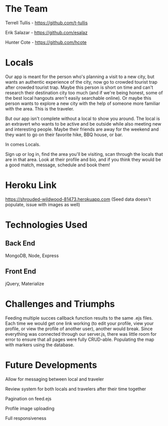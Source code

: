 # The Team
 Terrell Tullis - https://github.com/t-tullis
 
 Erik Salazar - https://github.com/esalaz
 
 Hunter Cote - https://github.com/hcote

# Locals
Our app is meant for the person who's planning a visit to a new city, but wants an authentic experience of the city, now go to crowded tourist trap after crowded tourist trap. Maybe this person is short on time and can't research their destination city too much (and if we're being honest, some of the best local hangouts aren't easily searchable online). Or maybe this person wants to explore a new city with the help of someone more familiar with the area. This is the traveler.

But our app isn't complete without a local to show you around. The local is an extravert who wants to be active and be outside while also meeting new and interesting people. Maybe their friends are away for the weekend and they want to go on their favorite hike, BBQ house, or bar.

In comes Locals.

Sign up or log in, find the area you'll be visiting, scan through the locals that are in that area. Look at their profile and bio, and if you think they would be a good match, message, schedule and book them!

# Heroku Link
https://shrouded-wildwood-81473.herokuapp.com
(Seed data doesn't populate, issue with images as well)

# Technologies Used
## Back End
MongoDB, Node, Express

## Front End
jQuery, Materialize

# Challenges and Triumphs
Feeding multiple succes callback function results to the same .ejs files. Each time we would get one link working (to edit your profile, view your profile, or view the profile of another user), another would break. Since everything was connected through our server.js, there was little room for error to ensure that all pages were fully CRUD-able.
Populating the map with markers using the database.

# Future Developments
Allow for messaging between local and traveler

Review system for both locals and travelers after their time together

Pagination on feed.ejs

Profile image uploading

Full responsiveness

